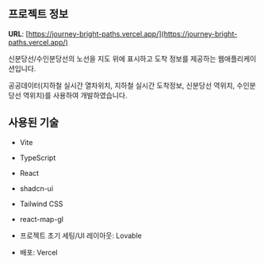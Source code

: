 ## 프로젝트 정보

**URL**: [https://journey-bright-paths.vercel.app/](https://journey-bright-paths.vercel.app/)

신분당선/수인분당선의 노선을 지도 위에 표시하고 도착 정보를 제공하는 웹애플리케이션입니다.

공공데이터(지하철 실시간 열차위치, 지하철 실시간 도착정보, 신분당선 역위치, 수인분당선 역위치)를 사용하여 개발하였습니다.

## 사용된 기술

- Vite
- TypeScript
- React
- shadcn-ui
- Tailwind CSS
- react-map-gl


- 프로젝트 초기 세팅/UI 레이아웃: Lovable
- 배포: Vercel
